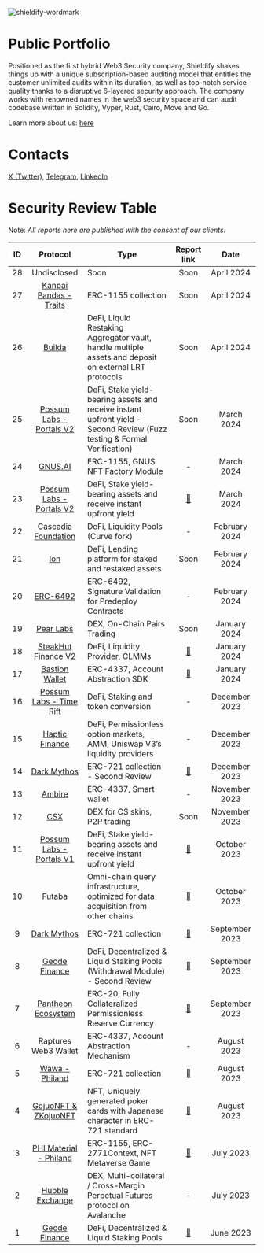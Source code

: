 ![shieldify-wordmark](https://github.com/shieldify-security/audits-portfolio/assets/133656516/dd670172-77be-4486-b9a4-d05437b3015a)

# Public Portfolio

Positioned as the first hybrid Web3 Security company, Shieldify shakes things up with a unique subscription-based auditing model that entitles the customer unlimited audits within its duration, as well as top-notch service quality thanks to a disruptive 6-layered security approach. The company works with renowned names in the web3 security space and can audit codebase written in Solidity, Vyper, Rust, Cairo, Move and Go.

Learn more about us: [here](https://shieldify.org/)

# Contacts

[X (Twitter)](https://twitter.com/ShieldifySec),
[Telegram](https://telegram.me/researcherShieldify),
[LinkedIn](https://www.linkedin.com/company/shieldify-security/)

# Security Review Table

Note: _All reports here are published with the consent of our clients._

| ID  |                               Protocol                                | Type                                                                                                                    |                     Report link                      |      Date      |
| :-: | :-------------------------------------------------------------------: | ----------------------------------------------------------------------------------------------------------------------- | :--------------------------------------------------: | :------------: |
| 28  |                              Undisclosed                              | Soon                                                                                                                    |                         Soon                         |   April 2024   |
| 27  |        [Kanpai Pandas - Traits](https://side.xyz/kanpaipandas)        | ERC-1155 collection                                                                                                     |                         Soon                         |   April 2024   |
| 26  |                     [Builda](https://builda.dev/)                     | DeFi, Liquid Restaking Aggregator vault, handle multiple assets and deposit on external LRT protocols                   |                         Soon                         |   April 2024   |
| 25  |        [Possum Labs - Portals V2](https://www.possumlabs.io/)         | DeFi, Stake yield-bearing assets and receive instant upfront yield - Second Review (Fuzz testing & Formal Verification) |                         Soon                         |   March 2024   |
| 24  |                    [GNUS.AI](https://www.gnus.ai/)                    | ERC-1155, GNUS NFT Factory Module                                                                                       |                          -                           |   March 2024   |
| 23  |        [Possum Labs - Portals V2](https://www.possumlabs.io/)         | DeFi, Stake yield-bearing assets and receive instant upfront yield                                                      |   [📄](reports/PossumLabs-V2-Security-Review.pdf)    |   March 2024   |
| 22  |      [Cascadia Foundation](https://cascadia.gitbook.io/gitbook)       | DeFi, Liquidity Pools (Curve fork)                                                                                      |                          -                           | February 2024  |
| 21  |                    [Ion](https://ionprotocol.io/)                     | DeFi, Lending platform for staked and restaked assets                                                                   |                         Soon                         | February 2024  |
| 20  |          [ERC-6492](https://eips.ethereum.org/EIPS/eip-6492)          | ERC-6492, Signature Validation for Predeploy Contracts                                                                  |                          -                           | February 2024  |
| 19  |                 [Pear Labs](https://www.pear.garden/)                 | DEX, On-Chain Pairs Trading                                                                                             |                         Soon                         |  January 2024  |
| 18  |         [SteakHut Finance V2](https://www.steakhut.finance/)          | DeFi, Liquidity Provider, CLMMs                                                                                         |      [📄](reports/SteakHut-Security-Review.pdf)      |  January 2024  |
| 17  |              [Bastion Wallet](https://bastionwallet.io/)              | ERC-4337, Account Abstraction SDK                                                                                       |  [📄](reports/BastionWallet-SM-Security-Review.pdf)  |  January 2024  |
| 16  |         [Possum Labs - Time Rift](https://www.possumlabs.io/)         | DeFi, Staking and token conversion                                                                                      |                          -                           | December 2023  |
| 15  |               [Haptic Finance](https://haptic.finance/)               | DeFi, Permissionless option markets, AMM, Uniswap V3’s liquidity providers                                              |                          -                           | December 2023  |
| 14  |                [Dark Mythos](https://dark-mythos.com/)                | ERC-721 collection - Second Review                                                                                      | [📄](reports/DarkMythos-Second-Security-Review.pdf)  | December 2023  |
| 13  |                   [Ambire](https://www.ambire.com/)                   | ERC-4337, Smart wallet                                                                                                  |                          -                           | November 2023  |
| 12  |                     [CSX](https://stage.csx.gg/)                      | DEX for CS skins, P2P trading                                                                                           |                         Soon                         | November 2023  |
| 11  |        [Possum Labs - Portals V1](https://www.possumlabs.io/)         | DeFi, Stake yield-bearing assets and receive instant upfront yield                                                      |     [📄](reports/PossumLabs-Security-Review.pdf)     |  October 2023  |
| 10  |                     [Futaba](https://futaba.dev/)                     | Omni-chain query infrastructure, optimized for data acquisition from other chains                                       |       [📄](reports/Futaba-Security-Review.pdf)       |  October 2023  |
|  9  |                [Dark Mythos](https://dark-mythos.com/)                | ERC-721 collection                                                                                                      |     [📄](reports/DarkMythos-Security-Review.pdf)     | September 2023 |
|  8  |                [Geode Finance](https://www.geode.fi/)                 | DeFi, Decentralized & Liquid Staking Pools (Withdrawal Module) - Second Review                                          |  [📄](reports/GeodeFinance-WM-Security-Review.pdf)   | September 2023 |
|  7  | [Pantheon Ecosystem](https://pantheon-ecosystem.gitbook.io/pantheon/) | ERC-20, Fully Collateralized Permissionless Reserve Currency                                                            | [📄](reports/PantheonEcosystem-Security-Review.pdf)  | September 2023 |
|  6  |                         Raptures Web3 Wallet                          | ERC-4337, Account Abstraction Mechanism                                                                                 |                          -                           |  August 2023   |
|  5  |              [Wawa - Philand](https://wawa.philand.xyz/)              | ERC-721 collection                                                                                                      |        [📄](reports/Wawa-Security-Review.pdf)        |  August 2023   |
|  4  |             [GojuoNFT & ZKojuoNFT](https://gojuonft.io/)              | NFT, Uniquely generated poker cards with Japanese character in ERC-721 standard                                         | [📄](reports/GojuoNFT-ZKojuoNFT-Security-Review.pdf) |  August 2023   |
|  3  |            [PHI Material - Philand](https://philand.xyz/)             | ERC-1155, ERC-2771Context, NFT Metaverse Game                                                                           |    [📄](reports/PHIMaterial-Security-Review.pdf)     |   July 2023    |
|  2  |              [Hubble Exchange](https://hubble.exchange/)              | DEX, Multi-collateral / Cross-Margin Perpetual Futures protocol on Avalanche                                            |                          -                           |   July 2023    |
|  1  |                [Geode Finance](https://www.geode.fi/)                 | DeFi, Decentralized & Liquid Staking Pools                                                                              |    [📄](reports/GeodeFinance-Security-Review.pdf)    |   June 2023    |
